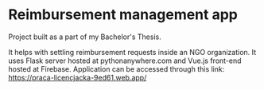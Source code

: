 # Reimbursement management app #

Project built as a part of my Bachelor's Thesis.

It helps with settling reimbursement requests inside an NGO organization. It uses Flask server hosted at pythonanywhere.com and Vue.js front-end hosted at Firebase.
Application can be accessed through this link: https://praca-licencjacka-9ed61.web.app/

